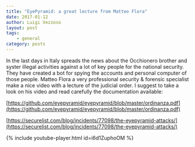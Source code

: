 ```yaml
---
title: "EyePyramid: a great lecture from Matteo Flora"
date: 2017-01-12
author: Luigi Vezzoso
layout: post
tags: 
    - general
category: posts
---
```


In the last days in Italy spreads the news about the Occhionero brother and syster illegal activities against a lot of key people for the national security.  They have created a bot for spying the accounts and personal computer of those people. Matteo Flora a very professional security & forensic specialist make a nice video with a lecture of the judicial order. I suggest to take a look on his video and read carefully the documentation available:

[https://github.com/eyepyramid/eyepyramid/blob/master/ordinanza.pdf](https://github.com/eyepyramid/eyepyramid/blob/master/ordinanza.pdf)

[https://securelist.com/blog/incidents/77098/the-eyepyramid-attacks/](https://securelist.com/blog/incidents/77098/the-eyepyramid-attacks/)

<!-- {% include youtube-player.html id=page.youtubeId %} -->

{% include youtube-player.html id=i6d1ZuphoOM %}